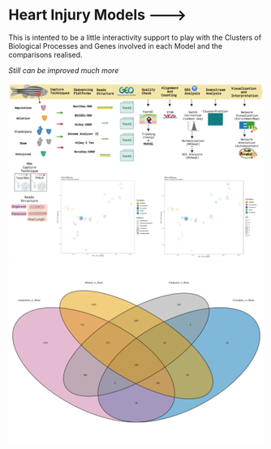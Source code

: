 # Heart Injury Models --->


This is intented to be a little interactivity support to play with the Clusters of Biological Processes and Genes involved in each Model and the comparisons realised.



*Still can be improved much more*


![Workflow](WorkflowColor2.png)
![Venn](mouse_converted_DESeq2_EntrezgeneID_uniques_Abl_vs_Sham.svg)
